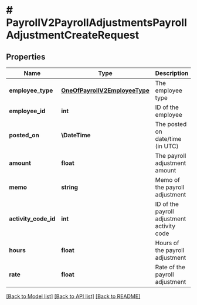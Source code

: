 # # PayrollV2PayrollAdjustmentsPayrollAdjustmentCreateRequest

## Properties

Name | Type | Description | Notes
------------ | ------------- | ------------- | -------------
**employee_type** | [**OneOfPayrollV2EmployeeType**](OneOfPayrollV2EmployeeType.md) | The employee type |
**employee_id** | **int** | ID of the employee |
**posted_on** | **\DateTime** | The posted on date/time (in UTC) |
**amount** | **float** | The payroll adjustment amount | [optional]
**memo** | **string** | Memo of the payroll adjustment | [optional]
**activity_code_id** | **int** | ID of the payroll adjustment activity code | [optional]
**hours** | **float** | Hours of the payroll adjustment | [optional]
**rate** | **float** | Rate of the payroll adjustment | [optional]

[[Back to Model list]](../../README.md#models) [[Back to API list]](../../README.md#endpoints) [[Back to README]](../../README.md)
